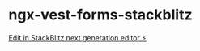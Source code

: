 # ngx-vest-forms-stackblitz

[Edit in StackBlitz next generation editor ⚡️](https://stackblitz.com/~/github.com/simplifiedcourses/ngx-vest-forms-stackblitz)
